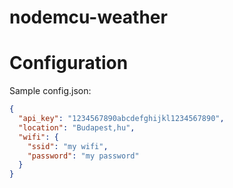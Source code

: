 # nodemcu-weather

# Configuration
Sample config.json:
```json
{
  "api_key": "1234567890abcdefghijkl1234567890",
  "location": "Budapest,hu",
  "wifi": {
    "ssid": "my wifi",
    "password": "my password"
  }
}
```
